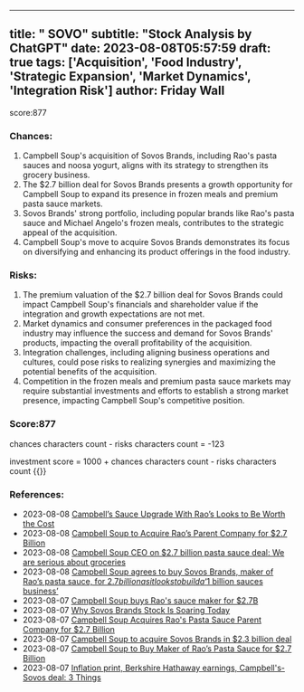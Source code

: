 
---
title: " SOVO"
subtitle: "Stock Analysis by ChatGPT"
date: 2023-08-08T05:57:59
draft: true
tags: ['Acquisition', 'Food Industry', 'Strategic Expansion', 'Market Dynamics', 'Integration Risk']
author: Friday Wall
---

score:877
### Chances:
1. Campbell Soup's acquisition of Sovos Brands, including Rao's pasta sauces and noosa yogurt, aligns with its strategy to strengthen its grocery business.
2. The $2.7 billion deal for Sovos Brands presents a growth opportunity for Campbell Soup to expand its presence in frozen meals and premium pasta sauce markets.
3. Sovos Brands' strong portfolio, including popular brands like Rao's pasta sauce and Michael Angelo's frozen meals, contributes to the strategic appeal of the acquisition.
4. Campbell Soup's move to acquire Sovos Brands demonstrates its focus on diversifying and enhancing its product offerings in the food industry.
### Risks:
1. The premium valuation of the $2.7 billion deal for Sovos Brands could impact Campbell Soup's financials and shareholder value if the integration and growth expectations are not met.
2. Market dynamics and consumer preferences in the packaged food industry may influence the success and demand for Sovos Brands' products, impacting the overall profitability of the acquisition.
3. Integration challenges, including aligning business operations and cultures, could pose risks to realizing synergies and maximizing the potential benefits of the acquisition.
4. Competition in the frozen meals and premium pasta sauce markets may require substantial investments and efforts to establish a strong market presence, impacting Campbell Soup's competitive position.
### Score:877
chances characters count - risks characters count = -123

investment score = 1000 + chances characters count - risks characters count
{{<tradingview symbol="NASDAQ:SOVO">}}
### References:
- 2023-08-08 [Campbell’s Sauce Upgrade With Rao’s Looks to Be Worth the Cost](https://finance.yahoo.com/m/905c1e67-5272-30d0-8549-53606601a8a2/campbell%E2%80%99s-sauce-upgrade-with.html?.tsrc=rss)
- 2023-08-08 [Campbell Soup to Acquire Rao’s Parent Company for $2.7 Billion](https://finance.yahoo.com/m/4132d8d3-f21e-31cf-b071-65a92f171b9c/campbell-soup-to-acquire.html?.tsrc=rss)
- 2023-08-08 [Campbell Soup CEO on $2.7 billion pasta sauce deal: We are serious about groceries](https://finance.yahoo.com/news/campbell-soup-ceo-on-27-billion-pasta-sauce-deal-we-are-serious-about-groceries-180755610.html?.tsrc=rss)
- 2023-08-08 [Campbell Soup agrees to buy Sovos Brands, maker of Rao’s pasta sauce, for $2.7 billion as it looks to build a ‘$1 billion sauces business’](https://finance.yahoo.com/news/campbell-soup-agrees-buy-sovos-175921995.html?.tsrc=rss)
- 2023-08-07 [Campbell Soup buys Rao's sauce maker for $2.7B](https://finance.yahoo.com/news/campbell-soup-buys-raos-sauce-155627786.html?.tsrc=rss)
- 2023-08-07 [Why Sovos Brands Stock Is Soaring Today](https://finance.yahoo.com/m/4b8bcfb6-8851-34b5-aa3c-7232d6aebdfc/why-sovos-brands-stock-is.html?.tsrc=rss)
- 2023-08-07 [Campbell Soup Acquires Rao's Pasta Sauce Parent Company for $2.7 Billion](https://finance.yahoo.com/m/d9cd8aa0-fce3-315a-a163-2f9cb41b6c76/campbell-soup-acquires-rao%27s.html?.tsrc=rss)
- 2023-08-07 [Campbell Soup to acquire Sovos Brands in $2.3 billion deal](https://finance.yahoo.com/video/campbell-soup-acquire-sovos-brands-143955349.html?.tsrc=rss)
- 2023-08-07 [Campbell Soup to Buy Maker of Rao’s Pasta Sauce for $2.7 Billion](https://finance.yahoo.com/news/campbell-soup-buy-maker-rao-143402681.html?.tsrc=rss)
- 2023-08-07 [Inflation print, Berkshire Hathaway earnings, Campbell's-Sovos deal: 3 Things](https://finance.yahoo.com/video/inflation-print-berkshire-hathaway-earnings-132044389.html?.tsrc=rss)


                